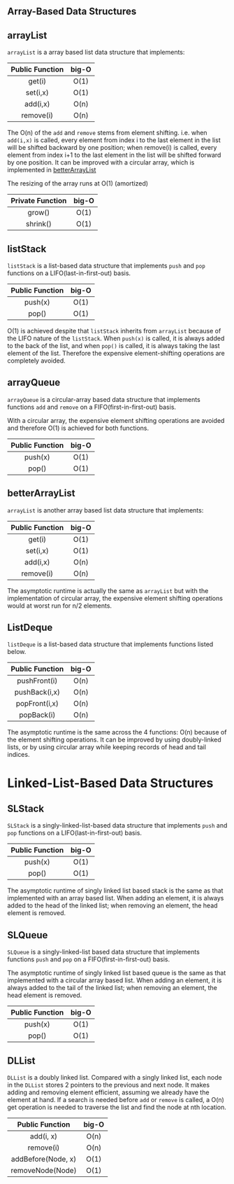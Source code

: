 <!-- g++ ../test-main.o testPriorityQueue.cpp -o tests && tests -r console
g++ -std=c++14 *.cpp  -->

<!-- mac
g++ ../test-main.o test.cpp -std=c++11 -o tests && ./tests -->

## Array-Based Data Structures
## arrayList

```arrayList``` is a array based list data structure that implements:

| Public Function      | big-O         |
| :-: |:-:|
| get(i)     | O(1)|
| set(i,x)     | O(1)      |  
| add(i,x) | O(n)      |   
| remove(i) | O(n)      |

The O(n) of the ```add``` and ```remove``` stems from element shifting. i.e. when ```add(i,x)``` is called, every element from index i to the last element in the list will be shifted backward by one position; when remove(i) is called, every element from index i+1 to the last element in the list will be shifted forward by one position. It can be improved with a circular array, which is implemented in [betterArrayList](#betterArrayList)

The resizing of the array runs at O(1) (amortized)

| Private Function      | big-O         |
| :-: |:-:|
| grow()|O(1)|
| shrink()|O(1)|


## listStack
```listStack``` is a list-based data structure that implements ```push``` and ```pop``` functions on a LIFO(last-in-first-out) basis.

| Public Function      | big-O         |
| :-: |:-:|
| push(x)     | O(1)|
| pop()     | O(1)      |  

O(1) is achieved despite that ```listStack``` inherits from ```arrayList``` because of the LIFO nature of the ```listStack```. When ```push(x)``` is called, it is always added to the back of the list, and when ```pop()``` is called, it is always taking the last element of the list. Therefore the expensive element-shifting operations are completely avoided.

## arrayQueue

```arrayQueue``` is a circular-array based data structure that implements functions ```add``` and ```remove``` on a FIFO(first-in-first-out) basis.

With a circular array, the expensive element shifting operations are avoided and therefore O(1) is achieved for both functions.

| Public Function      | big-O         |
| :-: |:-:|
| push(x)     | O(1)|
| pop()     | O(1)      |  

## betterArrayList
```arrayList``` is another array based list data structure that implements:

| Public Function      | big-O         |
| :-: |:-:|
| get(i)     | O(1)|
| set(i,x)     | O(1)      |  
| add(i,x) | O(n)      |   
| remove(i) | O(n)      |

The asymptotic runtime is actually the same as ```arrayList``` but with the implementation of circular array, the expensive element shifting operations would at worst run for n/2 elements.

## ListDeque
```listDeque``` is a list-based data structure that implements functions listed below.

| Public Function      | big-O         |
| :-: |:-:|
| pushFront(i)     | O(n)|
| pushBack(i,x)     | O(n)      |  
| popFront(i,x) | O(n)      |   
| popBack(i) | O(n)      |

The asymptotic runtime is the same across the 4 functions: O(n) because of the element shifting operations. It can be improved by using doubly-linked lists, or by using circular array while keeping records of head and tail indices.

# Linked-List-Based Data Structures

## SLStack
```SLStack``` is a singly-linked-list-based data structure that implements ```push``` and ```pop``` functions on a LIFO(last-in-first-out) basis.

| Public Function      | big-O         |
| :-: |:-:|
| push(x)     | O(1)|
| pop()     | O(1)      |  

The asymptotic runtime of singly linked list based stack is the same as that implemented with an array based list. When adding an element, it is always added to the head of the linked list; when removing an element, the head element is removed.

## SLQueue

```SLQueue``` is a singly-linked-list based data structure that implements functions ```push``` and ```pop``` on a FIFO(first-in-first-out) basis.

The asymptotic runtime of singly linked list based queue is the same as that implemented with a circular array based list. When adding an element, it is always added to the tail of the linked list; when removing an element, the head element is removed.

| Public Function      | big-O         |
| :-: |:-:|
| push(x)     | O(1)|
| pop()     | O(1)      |  

## DLList

```DLList``` is a doubly linked list. Compared with a singly linked list, each node in the ```DLList``` stores 2 pointers to the previous and next node. It makes adding and removing element efficient, assuming we already have the element at hand. If a search is needed before ```add``` or ```remove``` is called, a O(n) get operation is needed to traverse the list and find the node at nth location.

| Public Function      | big-O         |
| :-: |:-:|
| add(i, x)     | O(n)|
| remove(i)     | O(n)      |  
| addBefore(Node, x)     | O(1)|
| removeNode(Node)     | O(1)      |  
